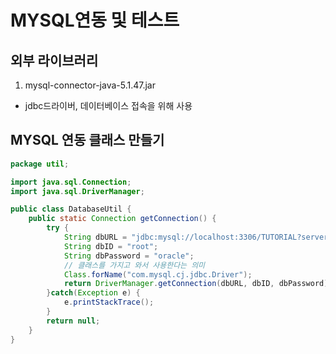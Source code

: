 MYSQL연동 및 테스트
=======

외부 라이브러리
------
1. mysql-connector-java-5.1.47.jar<br/>
- jdbc드라이버, 데이터베이스 접속을 위해 사용

MYSQL 연동 클래스 만들기
--------
`````JAVA
package util;

import java.sql.Connection;
import java.sql.DriverManager;

public class DatabaseUtil {
	public static Connection getConnection() {
		try {
			String dbURL = "jdbc:mysql://localhost:3306/TUTORIAL?serverTimezone=Asia/Seoul";
			String dbID = "root";
			String dbPassword = "oracle";
			// 클래스를 가지고 와서 사용한다는 의미
			Class.forName("com.mysql.cj.jdbc.Driver");
			return DriverManager.getConnection(dbURL, dbID, dbPassword);
		}catch(Exception e) {
			e.printStackTrace();
		}
		return null;
	}
}

`````

